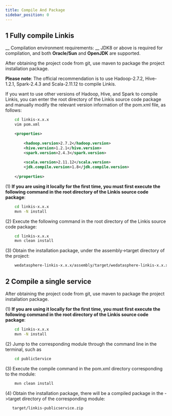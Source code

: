 ```yaml
---
title: Compile And Package
sidebar_position: 0
---
```

## 1 Fully compile Linkis

   __ Compilation environment requirements: __ JDK8 or above is required for compilation, and both **Oracle/Sun** and **OpenJDK** are supported.

   After obtaining the project code from git, use maven to package the project installation package.
   
**Please note**: The official recommendation is to use Hadoop-2.7.2, Hive-1.2.1, Spark-2.4.3 and Scala-2.11.12 to compile Linkis.

   If you want to use other versions of Hadoop, Hive, and Spark to compile Linkis, you can enter the root directory of the Linkis source code package and manually modify the relevant version information of the pom.xml file, as follows:

```bash
    cd linkis-x.x.x
    vim pom.xml
```

```xml
    <properties>
      
        <hadoop.version>2.7.2</hadoop.version>
        <hive.version>1.2.1</hive.version>
        <spark.version>2.4.3</spark.version>
              
        <scala.version>2.11.12</scala.version>
        <jdk.compile.version>1.8</jdk.compile.version>
              
    </properties>
```

   (1) **If you are using it locally for the first time, you must first execute the following command in the root directory of the Linkis source code package**:
   
```bash
    cd linkis-x.x.x
    mvn -N install
```

   (2) Execute the following command in the root directory of the Linkis source code package:
    
```bash
    cd linkis-x.x.x
    mvn clean install
```

   (3) Obtain the installation package, under the assembly->target directory of the project:

```bash
    wedatasphere-linkis-x.x.x/assembly/target/wedatasphere-linkis-x.x.x-dist.tar.gz
```

## 2 Compile a single service
   
   After obtaining the project code from git, use maven to package the project installation package.

(1) **If you are using it locally for the first time, you must first execute the following command in the root directory of the Linkis source code package**:
   
```bash
    cd linkis-x.x.x
    mvn -N install
```
         
(2) Jump to the corresponding module through the command line in the terminal, such as
   
```bash
    cd publicService
```

(3) Execute the compile command in the pom.xml directory corresponding to the module:
   
```bash
    mvn clean install
```
         
(4) Obtain the installation package, there will be a compiled package in the ->target directory of the corresponding module:
   
```
   target/linkis-publicservice.zip
```